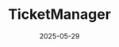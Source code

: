 ---  
layout: startup_page  
title: "TicketManager"  
id: "ticketmanager.com"  
permalink: "/ticketmanagerticketmanager.com05292025/"  
website: "https://www.ticketmanager.com"  
funding_round: "Strategic Investment"  
funding_amount: "$110M"  
investors: "Valeas Capital Partners"  
about: "TicketManager is a leading platform for event and guest management, offering software and services for corporate enterprises. It streamlines the ticket management process, helping companies optimize investments in customer entertainment and manage guest experiences."  
markets: "Software, Analytics, Business Intelligence, Marketing"  
hq: "Calabasas, California, United States"  
founded_year: "2007"  
linkedin: "https://www.linkedin.com/company/ticketmanager"  
twitter: "https://twitter.com/ticketmanager"  
instagram: ""  
facebook: "https://www.facebook.com/TicketManager"  
crunchbase: "https://www.crunchbase.com/organization/ticketmanager"  
pitchbook: "https://pitchbook.com/profiles/company/51201-28"  

date_display: "29-May-2025"  
date: "2025-05-29"

# SEO Optimization  
meta_title: "TicketManager - Strategic Investment Funding ($110M)"  
meta_description: "TicketManager, TicketManager is a leading platform for event and guest management, offering software and services for corporate enterprises. It streamlines the ticke..."  
meta_keywords: "TicketManager, Software, Analytics, Business Intelligence, Marketing, Strategic Investment funding"  
canonical_url: "https://startup.projectstartups.com/ticketmanagerticketmanager.com05292025/"  
---
